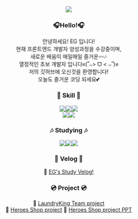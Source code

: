 <!--
**eungyeong-kim/eungyeong-kim** is a ✨ _special_ ✨ repository because its `README.md` (this file) appears on your GitHub profile.

Here are some ideas to get you started:

- 🔭 I’m currently working on ...
- 🌱 I’m currently learning ...
- 👯 I’m looking to collaborate on ...
- 🤔 I’m looking for help with ...
- 💬 Ask me about ...
- 📫 How to reach me: ...
- 😄 Pronouns: ...
- ⚡ Fun fact: ...
-->
<div align=center>
<img src="https://capsule-render.vercel.app/api?type=waving&color=&height=200&section=header&text=EG's%20GitHub!&fontSize=90" />
</div>

<div align=center>

### 🎧Hello!🎧
<p>안녕하세요! EG 입니다! <br> 현재 프론트엔드 개발자 양성과정을 수강중이며, <br> 새로운 배움이 매일매일 즐거운〰️🎶<br>열정적인 초보 개발자 입니다ฅ(՞៸៸> ᗜ < ៸៸՞)ฅ <br> 저의 깃허브에 오신것을 환영합니다!<br> 오늘도 즐거운 코딩 되세요💕 </p>
  
  ### 🎹 Skill 🎹
<img src="https://img.shields.io/badge/HTML5-E34F26?style=for-the-badge&logo=html5&logoColor=white"><img src="https://img.shields.io/badge/CSS3-1572B6?style=for-the-badge&logo=css3&logoColor=white"><img src="https://img.shields.io/badge/JavaScript-F7DF1E?style=for-the-badge&logo=JavaScript&logoColor=white"><br><img src="https://img.shields.io/badge/jQuery-0769AD?style=for-the-badge&logo=jquery&logoColor=white"><img src="https://img.shields.io/badge/Vue.js-35495E?style=for-the-badge&logo=vue.js&logoColor=4FC08D">
</div>

<div align=center>
  
  ### 🎶 Studying 🎶
  <img src="https://img.shields.io/badge/React-20232A?style=for-the-badge&logo=react&logoColor=61DAFB"><img src="https://img.shields.io/badge/Firebase-039BE5?style=for-the-badge&logo=Firebase&logoColor=white"><img src="https://img.shields.io/badge/Redux-593D88?style=for-the-badge&logo=redux&logoColor=white">
</div>

<div align=center>
  
  ### 🎵 Velog 🎵
  🔗 <a href="https://velog.io/@sagwa00/posts">EG's Study Velog!</a>
</div>

<div align=center>
  
  ### 💿 Project 💿
  🔗 <a href="https://laundryking-5a8d5.web.app/">LaundryKing Team project</a>
  <br>
  🔗 <a href="https://heroes-shop.web.app/">Heroes Shop project</a>
 🔗 <a href="https://drive.google.com/file/d/1AAQsksyZjnZIrYNTnKxH2mBuRSTQSZ1u/view?usp=sharing">Heroes Shop project PPT</a>
</div>
